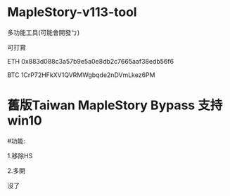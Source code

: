 # MapleStory-v113-tool
多功能工具(可能會開發ㄅ)

可打賞

ETH 0x883d088c3a57b9e5a0e8db2c7665aaf38edb56f6

BTC 1CrP72HFkXV1QVRMWgbqde2nDVmLkez6PM

# 舊版Taiwan MapleStory Bypass 支持win10

#功能:

1.移除HS

2.多開

沒了

